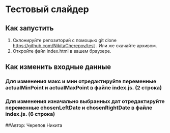  # Тестовый слайдер

   ## Как запустить

   1. Склонируйте репозиторий с помощью git clone https://github.com/NikitaCherepov/test . Или же скачайте архивом.
   2. Откройте файл index.html в вашем браузере.
   ## Как изменить входные данные
 ### Для изменения макс и мин отредактируйте переменные actualMinPoint и actualMaxPoint в файле index.js. (2 строка)
 ### Для изменения изначально выбранных дат отредактируйте переменные chosenLeftDate и chosenRightDate в файле index.js. (6 строка)

   ##Автор: 
Черепов Никита
